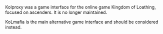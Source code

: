 Kolproxy was a game interface for the online game Kingdom of Loathing, focused on ascenders. It is no longer maintained.

KoLmafia is the main alternative game interface and should be considered instead.
